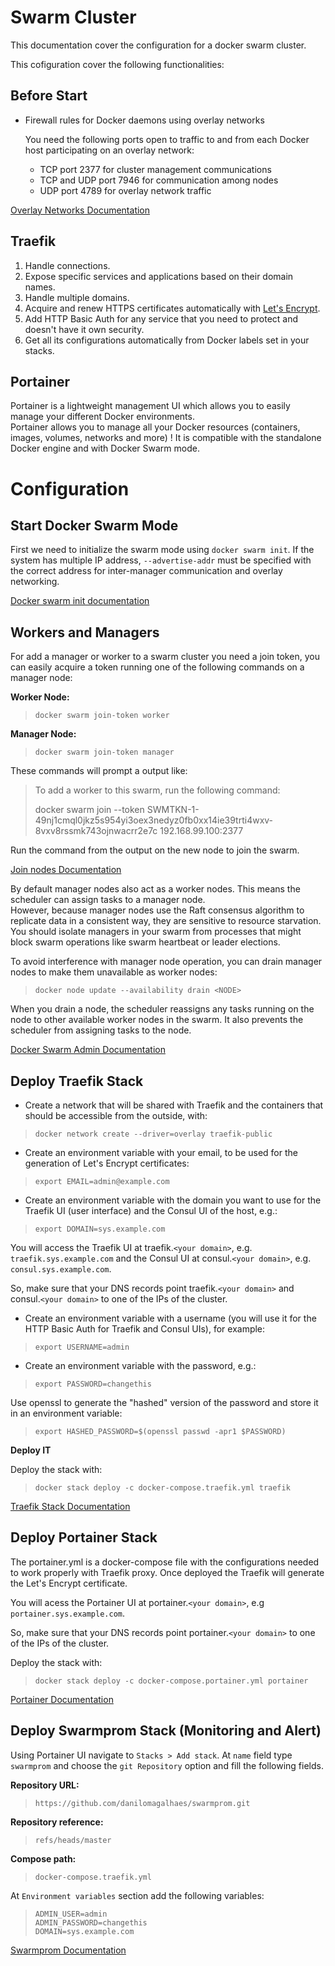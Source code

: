 # Swarm Cluster

This documentation cover the configuration for a docker swarm cluster.

This cofiguration cover the following functionalities:

## Before Start

* Firewall rules for Docker daemons using overlay networks

    You need the following ports open to traffic to and from each Docker host participating on an overlay network:

    * TCP port 2377 for cluster management communications
    * TCP and UDP port 7946 for communication among nodes
    * UDP port 4789 for overlay network traffic

[Overlay Networks Documentation](https://docs.docker.com/network/overlay/)

## Traefik

1) Handle connections.
2) Expose specific services and applications based on their domain names.
3) Handle multiple domains.
4) Acquire and renew HTTPS certificates automatically with [Let's Encrypt](https://letsencrypt.org/).
5) Add HTTP Basic Auth for any service that you need to protect and doesn't have it own security.
6) Get all its configurations automatically from Docker labels set in your stacks.

## Portainer

Portainer is a lightweight management UI which allows you to easily manage your different Docker environments.  
Portainer allows you to manage all your Docker resources (containers, images, volumes, networks and more) ! It is compatible with the standalone Docker engine and with Docker Swarm mode.

# Configuration

## Start Docker Swarm Mode

First we need to initialize the swarm mode using `docker swarm init`. If the system has multiple IP address, `--advertise-addr` must be specified with the correct address for inter-manager communication and overlay networking.

[Docker swarm init documentation](https://docs.docker.com/engine/reference/commandline/swarm_init/)

## Workers and Managers

For add a manager or worker to a swarm cluster you need a join token, you can easily acquire a token running one of the following commands on a manager node:

**Worker Node:** 
>`docker swarm join-token worker`  

**Manager Node:** 
>`docker swarm join-token manager`

These commands will prompt a output like:

> To add a worker to this swarm, run the following command:
>
> docker swarm join --token SWMTKN-1-49nj1cmql0jkz5s954yi3oex3nedyz0fb0xx14ie39trti4wxv-8vxv8rssmk743ojnwacrr2e7c 192.168.99.100:2377

Run the command from the output on the new node to join the swarm.  

[Join nodes Documentation](https://docs.docker.com/engine/swarm/join-nodes)

By default manager nodes also act as a worker nodes. This means the scheduler can assign tasks to a manager node.  
However, because manager nodes use the Raft consensus algorithm to replicate data in a consistent way, they are sensitive to resource starvation. You should isolate managers in your swarm from processes that might block swarm operations like swarm heartbeat or leader elections.

To avoid interference with manager node operation, you can drain manager nodes to make them unavailable as worker nodes:

>`docker node update --availability drain <NODE>`

When you drain a node, the scheduler reassigns any tasks running on the node to other available worker nodes in the swarm. It also prevents the scheduler from assigning tasks to the node.

[Docker Swarm Admin Documentation](https://docs.docker.com/engine/swarm/admin_guide/)

## Deploy Traefik Stack

* Create a network that will be shared with Traefik and the containers that should be accessible from the outside, with:

>`docker network create --driver=overlay traefik-public`

* Create an environment variable with your email, to be used for the generation of Let's Encrypt certificates:

> `export EMAIL=admin@example.com`

* Create an environment variable with the domain you want to use for the Traefik UI (user interface) and the Consul UI of the host, e.g.:

>`export DOMAIN=sys.example.com`

You will access the Traefik UI at traefik.`<your domain>`, e.g. `traefik.sys.example.com` and the Consul UI at consul.`<your domain>`, e.g. `consul.sys.example.com`.

So, make sure that your DNS records point traefik.`<your domain>` and consul.`<your domain>` to one of the IPs of the cluster.

* Create an environment variable with a username (you will use it for the HTTP Basic Auth for Traefik and Consul UIs), for example:

>`export USERNAME=admin`

* Create an environment variable with the password, e.g.:

>`export PASSWORD=changethis`

Use openssl to generate the "hashed" version of the password and store it in an environment variable:

>`export HASHED_PASSWORD=$(openssl passwd -apr1 $PASSWORD)`

**Deploy IT**

Deploy the stack with:
>`docker stack deploy -c docker-compose.traefik.yml traefik`

[Traefik Stack Documentation](https://github.com/tiangolo/blog-posts/tree/master/docker-swarm-mode-and-distributed-traefik-proxy-with-https)


## Deploy Portainer Stack

The portainer.yml is a docker-compose file with the configurations needed to work properly with Traefik proxy. Once deployed the Traefik will generate the Let's Encrypt certificate.

You will acess the Portainer UI at portainer.`<your domain>`, e.g `portainer.sys.example.com`.

So, make sure that your DNS records point portainer.`<your domain>` to one of the IPs of the cluster.

Deploy the stack with:
>`docker stack deploy -c docker-compose.portainer.yml portainer`

[Portainer Documentation](https://portainer.readthedocs.io/en/latest/deployment.html#declaring-the-docker-environment-to-manage-upon-deployment)

## Deploy Swarmprom Stack (Monitoring and Alert)

Using Portainer UI navigate to `Stacks > Add stack`. At `name` field type `swarmprom` and choose the `git Repository` option and fill the following fields.

**Repository URL:**
>`https://github.com/danilomagalhaes/swarmprom.git`

**Repository reference:**
>`refs/heads/master`

**Compose path:**
>`docker-compose.traefik.yml`

At `Environment variables` section add the following variables:

>`ADMIN_USER=admin`  
`ADMIN_PASSWORD=changethis`  
`DOMAIN=sys.example.com`  

[Swarmprom Documentation](https://github.com/stefanprodan/swarmprom)